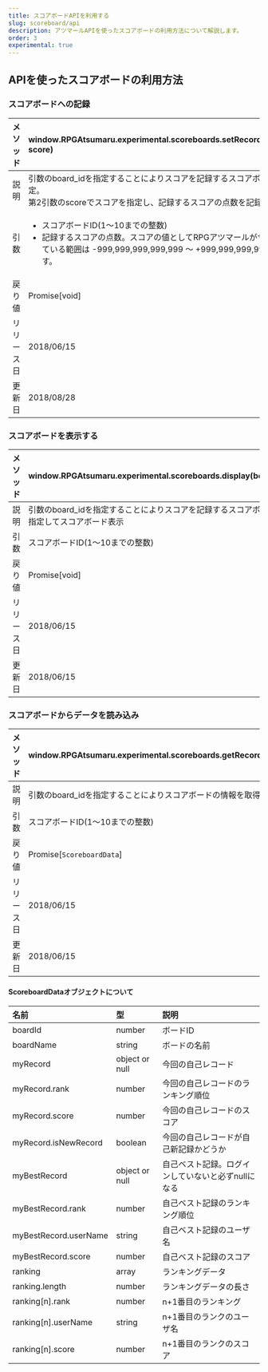 ```yaml
---
title: スコアボードAPIを利用する
slug: scoreboard/api
description: アツマールAPIを使ったスコアボードの利用方法について解説します。
order: 3
experimental: true
---
```


## APIを使ったスコアボードの利用方法

### スコアボードへの記録
メソッド | window.RPGAtsumaru.experimental.scoreboards.setRecord(board_id, score)
:---|:---
説明 | 引数のboard_idを指定することによりスコアを記録するスコアボードを指定。<br>第2引数のscoreでスコアを指定し、記録するスコアの点数を記録。
引数 | <ul><li>スコアボードID(1〜10までの整数)</li><li>記録するスコアの点数。スコアの値としてRPGアツマールがサポートしている範囲は -999,999,999,999,999 ～ +999,999,999,999,999 です。</li></ul>
戻り値 | Promise[void]
リリース日 | 2018/06/15
更新日 | 2018/08/28


### スコアボードを表示する
メソッド | window.RPGAtsumaru.experimental.scoreboards.display(board_id)
:---|:---
説明 | 引数のboard_idを指定することによりスコアを記録するスコアボードを指定してスコアボード表示
引数 | スコアボードID(1〜10までの整数)
戻り値 | Promise[void]
リリース日 | 2018/06/15
更新日 | 2018/06/15

### スコアボードからデータを読み込み
メソッド | window.RPGAtsumaru.experimental.scoreboards.getRecords(board_id)
:---|:---
説明 | 引数のboard_idを指定することによりスコアボードの情報を取得
引数 | スコアボードID(1〜10までの整数)
戻り値 | Promise[<code>ScoreboardData</code>]
リリース日 | 2018/06/15
更新日 | 2018/06/15

#### ScoreboardDataオブジェクトについて
名前 | 型 | 説明
:---|:---|:---
boardId | number | ボードID
boardName | string | ボードの名前
myRecord | object or null | 今回の自己レコード
myRecord.rank | number | 今回の自己レコードのランキング順位
myRecord.score | number | 今回の自己レコードのスコア
myRecord.isNewRecord | boolean | 今回の自己レコードが自己新記録かどうか
myBestRecord | object or null | 自己ベスト記録。ログインしていないと必ずnullになる
myBestRecord.rank | number | 自己ベスト記録のランキング順位
myBestRecord.userName | string | 自己ベスト記録のユーザ名
myBestRecord.score | number | 自己ベスト記録のスコア
ranking | array | ランキングデータ
ranking.length | number | ランキングデータの長さ
ranking[n].rank | number | n+1番目のランキング
ranking[n].userName | string | n+1番目のランクのユーザ名
ranking[n].score | number | n+1番目のランクのスコア
